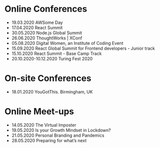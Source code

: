 # Online Conferences

- 19.03.2020 AWSome Day
- 17.04.2020 React Summit
- 30.05.2020 Node.js Global Summit
- 26.06.2020 ThoughtWorks | XConf
- 05.08.2020 Digital Women, an Institute of Coding Event
- 15.09.2020 React Global Summit for Frontend developers - Junior track
- 15.10.2020 React Summit - Base Camp Track
- 20.10.2020-10.12.2020 Turing Fest 2020


# On-site Conferences

- 18.01.2020 YouGotThis. Birmingham, UK

# Online Meet-ups

- 14.05.2020 The Virtual Imposter
- 19.05.2020 Is your Growth Mindset in Lockdown?
- 21.05.2020 Personal Branding and Pandemics
- 28.05.2020 Preparing for what’s next
